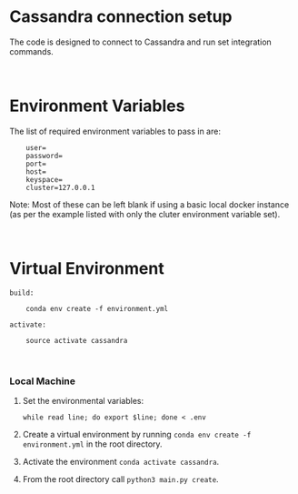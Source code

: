 # Cassandra connection setup

The code is designed to connect to Cassandra and run set integration commands. 

</br>

# Environment Variables

The list of required environment variables to pass in are:

```
    user=
    password=
    port=
    host=
    keyspace=
    cluster=127.0.0.1
```

Note: Most of these can be left blank if using a basic local docker instance (as per the example listed with only the cluter environment variable set).

</br>

# Virtual Environment

    build:

        conda env create -f environment.yml

    activate:

        source activate cassandra

</br>


### Local Machine
1. Set the environmental variables:
    ```
    while read line; do export $line; done < .env
    ```
2. Create a virtual environment by running `conda env create -f environment.yml` in the root directory. 

3. Activate the environment `conda activate cassandra`.   

4. From the root directory call `python3 main.py create`. 
